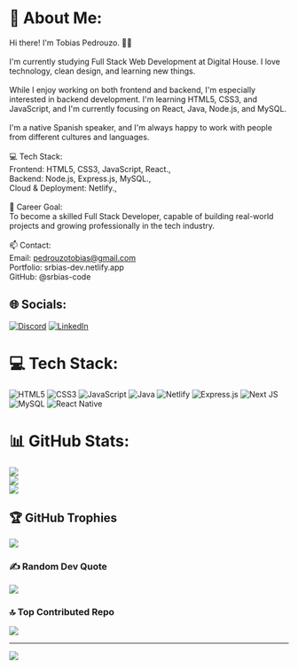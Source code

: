 # 💫 About Me:
Hi there! I'm Tobias Pedrouzo. 👋🏻<br><br>I'm currently studying Full Stack Web Development at Digital House. I love technology, clean design, and learning new things.<br><br>While I enjoy working on both frontend and backend, I'm especially interested in backend development. I'm learning HTML5, CSS3, and JavaScript, and I'm currently focusing on React, Java, Node.js, and MySQL.<br><br>I'm a native Spanish speaker, and I'm always happy to work with people from different cultures and languages.<br><br>💻 Tech Stack:<br>Frontend: HTML5, CSS3, JavaScript, React.,<br>Backend: Node.js, Express.js, MySQL.,<br>Cloud & Deployment: Netlify.,<br><br>🎯 Career Goal:<br>To become a skilled Full Stack Developer, capable of building real-world projects and growing professionally in the tech industry.<br><br>📫 Contact:<br>Email: pedrouzotobias@gmail.com<br>Portfolio: srbias-dev.netlify.app<br>GitHub: @srbias-code


## 🌐 Socials:
[![Discord](https://img.shields.io/badge/Discord-%237289DA.svg?logo=discord&logoColor=white)](https://discord.gg/964315371920326706) [![LinkedIn](https://img.shields.io/badge/LinkedIn-%230077B5.svg?logo=linkedin&logoColor=white)](https://linkedin.com/in/https://www.linkedin.com/in/tobias-pedrouzo-49a526323/) 

# 💻 Tech Stack:
![HTML5](https://img.shields.io/badge/html5-%23E34F26.svg?style=for-the-badge&logo=html5&logoColor=white) ![CSS3](https://img.shields.io/badge/css3-%231572B6.svg?style=for-the-badge&logo=css3&logoColor=white) ![JavaScript](https://img.shields.io/badge/javascript-%23323330.svg?style=for-the-badge&logo=javascript&logoColor=%23F7DF1E) ![Java](https://img.shields.io/badge/java-%23ED8B00.svg?style=for-the-badge&logo=openjdk&logoColor=white) ![Netlify](https://img.shields.io/badge/netlify-%23000000.svg?style=for-the-badge&logo=netlify&logoColor=#00C7B7) ![Express.js](https://img.shields.io/badge/express.js-%23404d59.svg?style=for-the-badge&logo=express&logoColor=%2361DAFB) ![Next JS](https://img.shields.io/badge/Next-black?style=for-the-badge&logo=next.js&logoColor=white) ![MySQL](https://img.shields.io/badge/mysql-4479A1.svg?style=for-the-badge&logo=mysql&logoColor=white) ![React Native](https://img.shields.io/badge/react_native-%2320232a.svg?style=for-the-badge&logo=react&logoColor=%2361DAFB)
# 📊 GitHub Stats:
![](https://github-readme-stats.vercel.app/api?username=srbias-code&theme=dark&hide_border=false&include_all_commits=false&count_private=false)<br/>
![](https://nirzak-streak-stats.vercel.app/?user=srbias-code&theme=dark&hide_border=false)<br/>
![](https://github-readme-stats.vercel.app/api/top-langs/?username=srbias-code&theme=dark&hide_border=false&include_all_commits=false&count_private=false&layout=compact)

## 🏆 GitHub Trophies
![](https://github-profile-trophy.vercel.app/?username=srbias-code&theme=radical&no-frame=false&no-bg=true&margin-w=4)

### ✍️ Random Dev Quote
![](https://quotes-github-readme.vercel.app/api?type=horizontal&theme=light)

### 🔝 Top Contributed Repo
![](https://github-contributor-stats.vercel.app/api?username=srbias-code&limit=5&theme=dark&combine_all_yearly_contributions=true)

---
[![](https://visitcount.itsvg.in/api?id=srbias-code&icon=0&color=0)](https://visitcount.itsvg.in)

<!-- Proudly created with GPRM ( https://gprm.itsvg.in ) -->
